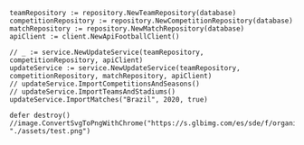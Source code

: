 	teamRepository := repository.NewTeamRepository(database)
	competitionRepository := repository.NewCompetitionRepository(database)
	matchRepository := repository.NewMatchRepository(database)
	apiClient := client.NewApiFootballClient()

	// _ := service.NewUpdateService(teamRepository, competitionRepository, apiClient)
	updateService := service.NewUpdateService(teamRepository, competitionRepository, matchRepository, apiClient)
	// updateService.ImportCompetitionsAndSeasons()
	// updateService.ImportTeamsAndStadiums()
	updateService.ImportMatches("Brazil", 2020, true)

	defer destroy()
	//image.ConvertSvgToPngWithChrome("https://s.glbimg.com/es/sde/f/organizacoes/2020/02/12/botsvg.svg", "./assets/test.png")
